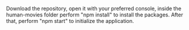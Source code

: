 Download the repository, open it with your preferred console, inside the human-movies folder perform "npm install" to install the packages. After that, perform "npm start" to initialize the application.